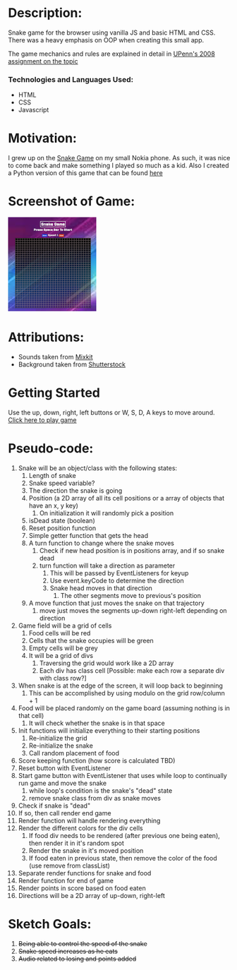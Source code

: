 # Description:
Snake game for the browser using vanilla JS and basic HTML and CSS. There was a heavy emphasis on OOP when creating this small app. 

The game mechanics and rules are explained in detail in [UPenn's 2008 assignment on the topic](https://www.cis.upenn.edu/~matuszek/cit591-2008/Assignments/11-snake.html)

### Technologies and Languages Used:
- HTML
- CSS
- Javascript

# Motivation:
I grew up on the [Snake Game](https://en.wikipedia.org/wiki/Snake_(video_game_genre)) on my small Nokia phone. As such, it was nice to come back and make something I played so much as a kid. Also I created a Python version of this game that can be found [here](https://github.com/danyeric123/Retro-Snake-Game)

# Screenshot of Game:
![Retro Snake Game Screenshot](imgs/retro-snake-game.png)

# Attributions:
- Sounds taken from [Mixkit](https://mixkit.co/free-sound-effects/game)
- Background taken from [Shutterstock](https://www.shutterstock.com/image-vector/cosmic-shining-abstract-background-1049450375)

# Getting Started
Use the up, down, right, left buttons or W, S, D, A keys to move around.
[Click here to play game](https://danyeric123.github.io/retro-snake-browser-game/)


# Pseudo-code:
1. Snake will be an object/class with the following states:
   1. Length of snake
   2. Snake speed variable?
   3. The direction the snake is going
   4. Position (a 2D array of all its cell positions or a array of objects that have an x, y key)
      1. On initialization it will randomly pick a position
   5. isDead state (boolean)
   6. Reset position function
   7. Simple getter function that gets the head
   8. A turn function to change where the snake moves
      1. Check if new head position is in positions array, and if so snake dead
      2. turn function will take a direction as parameter
         1. This will be passed by EventListeners for keyup
         2. Use event.keyCode to determine the direction
         3. Snake head moves in that direction
            1. The other segments move to previous's position
   9. A move function that just moves the snake on that trajectory
      1.  move just moves the segments up-down right-left depending on direction
2. Game field will be a grid of cells
   1. Food cells will be red
   2. Cells that the snake occupies will be green
   3. Empty cells will be grey
   4. It will be a grid of divs
      1. Traversing the grid would work like a 2D array
      2. Each div has class cell
      [Possible: make each row a separate div with class row?]
3. When snake is at the edge of the screen, it will loop back to beginning
   1. This can be accomplished by using modulo on the grid row/column + 1
4. Food will be placed randomly on the game board (assuming nothing is in that cell)
   1. It will check whether the snake is in that space
5. Init functions will initialize everything to their starting positions
   1. Re-initialize the grid
   2. Re-initialize the snake
   3. Call random placement of food
6. Score keeping function (how score is calculated TBD)
7. Reset button with EventListener
8. Start game button with EventListener that uses while loop to continually run game and move the snake
   1. while loop's condition is the snake's "dead" state
   2. remove snake class from div as snake moves
9.  Check if snake is "dead"
   3. If so, then call render end game
10. Render function will handle rendering everything
   4. Render the different colors for the div cells
      1. If food div needs to be rendered (after previous one being eaten), then render it in it's random spot
      2. Render the snake in it's moved position
      3. If food eaten in previous state, then remove the color of the food (use remove from classList)
   5. Separate render functions for snake and food
   6. Render function for end of game
   7. Render points in score based on food eaten
11. Directions will be a 2D array of up-down, right-left

# Sketch Goals:
1. ~~Being able to control the speed of the snake~~
2. ~~Snake speed increases as he eats~~
3. ~~Audio related to losing and points added~~

